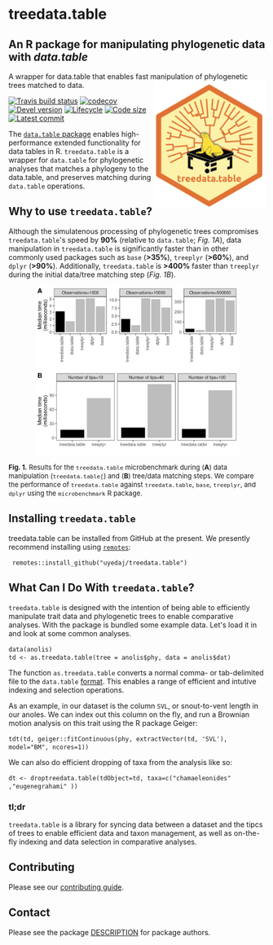 # treedata.table
##  An R package for manipulating phylogenetic data with _data.table_
A wrapper for data.table that enables fast manipulation of  phylogenetic trees matched to data. <img src='man/figures/logo.png' align="right" height="250" />

<!-- badges: start -->
  [![Travis build status](https://travis-ci.org/uyedaj/treedata.table.svg?branch=master)](https://travis-ci.org/uyedaj/treedata.table)
[![codecov](https://codecov.io/gh/uyedaj/treedata.table/branch/master/graph/badge.svg)](https://codecov.io/gh/uyedaj/treedata.table)
[![Devel version](https://img.shields.io/badge/devel%20version-0.1.0-blue.svg)](https://github.com/uyedaj/treedata.table)
[![Lifecycle](https://img.shields.io/badge/lifecycle-uyedaj/treedata.table-blue.svg)](https://www.tidyverse.org/lifecycle/#uyedaj/treedata.table)
[![Code size](https://img.shields.io/github/languages/code-size/uyedaj/treedata.table.svg)](https://github.com/uyedaj/treedata.table)
[![Latest commit](https://img.shields.io/github/last-commit/uyedaj/treedata.table.svg)](https://github.com/uyedaj/treedata.table/commits/master)
<!-- badges: end -->

The [`data.table` package](https://github.com/Rdatatable/data.table) enables high-performance extended functionality for 
data tables in R. `treedata.table` is a wrapper for `data.table` for phylogenetic analyses that matches a phylogeny to the 
data.table, and preserves matching during `data.table` operations.

## Why to use `treedata.table`?

Although the simulatenous processing of phylogenetic trees compromises `treedata.table`'s speed by **90%** (relative to `data.table`; *Fig. 1A*), data manipulation in `treedata.table` is significantly faster than in other commonly used packages such as `base` (**>35%**), `treeplyr` (**>60%**), and `dplyr` (**>90%**). Additionally, `treedata.table` is **>400%** faster than `treeplyr` during the initial data/tree matching step (*Fig. 1B*).  

<div style="text-align:center">
<img src='man/figures/bench_TDT_Aug14.png' align="middle"width="400" />
</div>

 <font size="2"> **Fig. 1.** Results for the `treedata.table` microbenchmark during (**A**) data manipulation (`treedata.table[`) and (**B**) tree/data matching steps. We compare the performance of `treedata.table` against `treedata.table`, `base`, `treeplyr`, and `dplyr` using the `microbenchmark` R package.</font> 


## Installing `treedata.table`

treedata.table can be installed from GitHub at the present. We presently recommend installing using
[`remotes`](https://cran.r-project.org/web/packages/remotes/index.html):

```{r}
 remotes::install_github("uyedaj/treedata.table")
 ```

## What Can I Do With `treedata.table`?

`treedata.table` is designed with the intention of being able to efficiently manipulate trait data and
phylogenetic trees to enable comparative analyses. With the package is bundled some example data. Let's load it in and look at some common analyses.

```{r}
data(anolis)
td <- as.treedata.table(tree = anolis$phy, data = anolis$dat)
```

The function `as.treedata.table` converts a normal comma- or tab-delimited file to the `data.table` [format](https://cran.r-project.org/web/packages/data.table/vignettes/datatable-intro.html). This enables a range of efficient and intutive indexing and selection operations. 

As an example, in our dataset is the column `SVL`, or snout-to-vent length in our anoles. We can index out this column on the fly, and run a Brownian motion analysis on this trait using the R package Geiger:

```{r}
tdt(td, geiger::fitContinuous(phy, extractVector(td, 'SVL'), model="BM", ncores=1))
```

We can also do efficient dropping of taxa from the analysis like so:

```{r}
dt <- droptreedata.table(tdObject=td, taxa=c("chamaeleonides" ,"eugenegrahami" ))
```

### tl;dr

`treedata.table` is a library for syncing data between a dataset and the tipcs of trees to enable efficient data and taxon management, as well as on-the-fly indexing and data selection in comparative analyses.

## Contributing

Please see our [contributing guide](CONTRIBUTING).

## Contact

Please see the package [DESCRIPTION](DESCRIPTION) for package authors.

